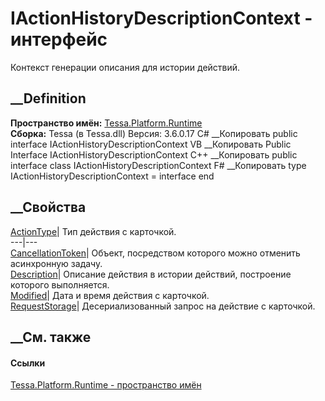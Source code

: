 # IActionHistoryDescriptionContext - интерфейс
Контекст генерации описания для истории действий.
## __Definition
 **Пространство имён:** [Tessa.Platform.Runtime](N_Tessa_Platform_Runtime.htm)  
 **Сборка:** Tessa (в Tessa.dll) Версия: 3.6.0.17
C# __Копировать
     public interface IActionHistoryDescriptionContext
VB __Копировать
     Public Interface IActionHistoryDescriptionContext
C++ __Копировать
     public interface class IActionHistoryDescriptionContext
F# __Копировать
     type IActionHistoryDescriptionContext = interface end
##  __Свойства
[ActionType](P_Tessa_Platform_Runtime_IActionHistoryDescriptionContext_ActionType.htm)|
Тип действия с карточкой.  
---|---  
[CancellationToken](P_Tessa_Platform_Runtime_IActionHistoryDescriptionContext_CancellationToken.htm)|
Объект, посредством которого можно отменить асинхронную задачу.  
[Description](P_Tessa_Platform_Runtime_IActionHistoryDescriptionContext_Description.htm)|
Описание действия в истории действий, построение которого выполняется.  
[Modified](P_Tessa_Platform_Runtime_IActionHistoryDescriptionContext_Modified.htm)|
Дата и время действия с карточкой.  
[RequestStorage](P_Tessa_Platform_Runtime_IActionHistoryDescriptionContext_RequestStorage.htm)|
Десериализованный запрос на действие с карточкой.  
## __См. также
#### Ссылки
[Tessa.Platform.Runtime - пространство имён](N_Tessa_Platform_Runtime.htm)
